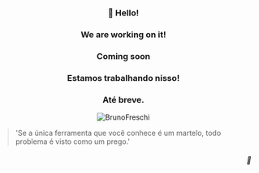 <!--
**BrunoFreschi/BrunoFreschi** is a ✨ _special_ ✨ repository because its `README.md` (this file) appears on your GitHub profile.
Here are some ideas to get you started:
- 🔭 I’m currently working on ...
- 🌱 I’m currently learning ...
- 👯 I’m looking to collaborate on ...
- 🤔 I’m looking for help with ...
- 💬 Ask me about ...
- 📫 How to reach me: ...
- 😄 Pronouns: ...
- ⚡ Fun fact: ...
-->
<h3 align="center">👋 Hello!</h3>

<h3 align="center">We are working on it! </h1>
<h3 align="center">Coming soon</h3>

<h3 align="center">Estamos trabalhando nisso! </h1>
<h3 align="center">Até breve.</h3>

<p align="center">
  <img src="https://github-profile-trophy.vercel.app/?username=BrunoFreschi&title=Commit,Followers,Stars&theme=onedark&row=1&column=3&no-bg=true&margin-w=15&no-frame=true" alt="BrunoFreschi"/></a>
  <br>
</p>


>'Se a única ferramenta que você conhece é um martelo, todo problema é visto como um prego.'


<h5 align="right">&#127769;</h5>

